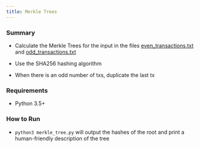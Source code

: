 ```yaml
---
title: Merkle Trees
---
```



### Summary

- Calculate the Merkle Trees for the input in the files [even_transactions.txt](even_transactions.txt) and [odd_transactions.txt](odd_transactions.txt)

- Use the SHA256 hashing algorithm

- When there is an odd number of txs, duplicate the last tx 


### Requirements

- Python 3.5+


### How to Run

- `python3 merkle_tree.py` will output the hashes of the root and print a human-friendly description of the tree
